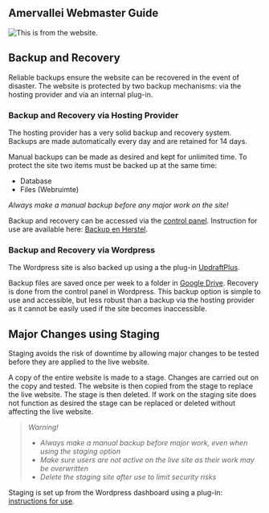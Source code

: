 ## Amervallei Webmaster Guide

![This is from the website.](https://usercontent.one/wp/amervallei.nl/wp-content/themes/genesis-sample/images/header.jpg)

## Backup and Recovery
Reliable backups ensure the website can be recovered in the event of disaster. The website is protected by two backup mechanisms: via the hosting provider and via an internal plug-in.

### Backup and Recovery via Hosting Provider
The hosting provider has a very solid backup and recovery system. Backups are made automatically every day and are retained for 14 days.

Manual backups can be made as desired and kept for unlimited time. To protect the site two items must be backed up at the same time:
- Database
- Files (Webruimte)

_Always make a manual backup before any major work on the site!_

Backup and recovery can be accessed via the [control panel][f9510030].
Instruction for use are available here:
[Backup en Herstel][4855723e].

  [4855723e]: https://help.one.com/hc/nl/articles/115005595365-Aan-de-slag-met-Back-up-herstel "Handleiding van One.com"
  [f9510030]: https://www.one.com/admin/backup.do "One.com Control Panel"

### Backup and Recovery via Wordpress
The Wordpress site is also backed up using a the plug-in [UpdraftPlus][428224c8].

  [428224c8]: https://wordpress.org/plugins/updraftplus/ "Updraft Plus Website"
Backup files are saved once per week to a folder in [Google Drive][46b5005a]. Recovery is done from the control panel in Wordpress. This backup option is simple to use and accessible, but less robust than a backup via the hosting provider as it cannot be easily used if the site becomes inaccessible.

  [46b5005a]: https://drive.google.com/drive/u/1/folders/1Ia0dseuPkpZK-nHOS6T1zBpj2leVo2i3 "Google Drive - Updraft Plus Backup Folder"

## Major Changes using Staging
Staging avoids the risk of downtime by allowing major changes to be tested before they are applied to the live website.

A copy of the entire website is made to a stage. Changes are carried out on the copy and tested. The website is then copied from the stage to replace the live website. The stage is then deleted. If work on the staging site does not function as desired the stage can be replaced or deleted without affecting the live website.


>  _Warning!_
>  - _Always make a manual backup before major work, even when using the staging option_
>  - _Make sure users are not active on the live site as their work may be overwritten_
>  - _Delete the staging site after use to limit security risks_

Staging is set up from the Wordpress dashboard using a plug-in:  [instructions for use][898b4463].

  [898b4463]: https://help.one.com/hc/nl/articles/360000020617-Gebruik-de-One-com-Staging-plugin-voor-WordPress "One.com Staging"
